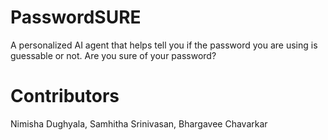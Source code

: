 # PasswordSURE
A personalized AI agent that helps tell you if the password you are using is guessable or not.  Are you sure of your password?

# Contributors
Nimisha Dughyala, Samhitha Srinivasan, Bhargavee Chavarkar
